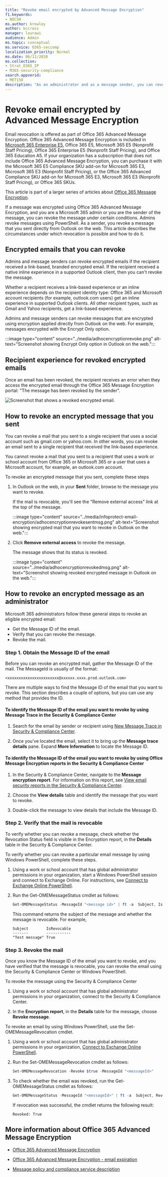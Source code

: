 ```yaml
---
title: "Revoke email encrypted by Advanced Message Encryption"
f1.keywords:
- NOCSH
ms.author: krowley
author: kccross
manager: laurawi
audience: Admin
ms.topic: conceptual
ms.service: O365-seccomp
localization_priority: Normal
ms.date: 06/11/2020
ms.collection: 
- Strat_O365_IP
- M365-security-compliance
search.appverid:
- MET150
description: "As an administrator and as a message sender, you can revoke certain emails that were encrypted with Office 365 Advanced Message Encryption."
---
```


# Revoke email encrypted by Advanced Message Encryption

Email revocation is offered as part of Office 365 Advanced Message Encryption. Office 365 Advanced Message Encryption is included in [Microsoft 365 Enterprise E5](https://www.microsoft.com/microsoft-365/enterprise/home), Office 365 E5, Microsoft 365 E5 (Nonprofit Staff Pricing), Office 365 Enterprise E5 (Nonprofit Staff Pricing), and Office 365 Education A5. If your organization has a subscription that does not include Office 365 Advanced Message Encryption, you can purchase it with the Microsoft 365 E5 Compliance SKU add-on for Microsoft 365 E3, Microsoft 365 E3 (Nonprofit Staff Pricing), or the Office 365 Advanced Compliance SKU add-on for Microsoft 365 E3, Microsoft 365 E3 (Nonprofit Staff Pricing), or Office 365 SKUs.

This article is part of a larger series of articles about [Office 365 Message Encryption](ome.md).

If a message was encrypted using Office 365 Advanced Message Encryption, and you are a Microsoft 365 admin or you are the sender of the message, you can revoke the message under certain conditions. Admins revoke messages using PowerShell. As a sender, you revoke a message that you sent directly from Outlook on the web. This article describes the circumstances under which revocation is possible and how to do it.
  
## Encrypted emails that you can revoke

Admins and message senders can revoke encrypted emails if the recipient received a link-based, branded encrypted email. If the recipient received a native inline experience in a supported Outlook client, then you can't revoke the message.

Whether a recipient receives a link-based experience or an inline experience depends on the recipient identity type: Office 365 and Microsoft account recipients (for example, outlook.com users) get an inline experience in supported Outlook clients. All other recipient types, such as Gmail and Yahoo recipients, get a link-based experience.

Admins and message senders can revoke messages that are encrypted using encryption applied directly from Outlook on the web. For example, messages encrypted with the Encrypt Only option.

:::image type="content" source="../media/adhocencryptionrevoke.png" alt-text="Screenshot showing Encrypt Only option in Outlook on the web.":::

## Recipient experience for revoked encrypted emails

Once an email has been revoked, the recipient receives an error when they access the encrypted email through the Office 365 Message Encryption portal: "The message has been revoked by the sender".

![Screenshot that shows a revoked encrypted email.](../media/revoked-encrypted-email.png)

## How to revoke an encrypted message that you sent

You can revoke a mail that you sent to a single recipient that uses a social account such as gmail.com or yahoo.com. In other words, you can revoke an email sent to a single recipient that received the link-based experience.

You cannot revoke a mail that you sent to a recipient that uses a work or school account from Office 365 or Microsoft 365 or a user that uses a Microsoft account, for example, an outlook.com account. 

To revoke an encrypted message that you sent, complete these steps

1. In Outlook on the web, in your **Sent** folder, browse to the message you want to revoke.

   If the mail is revocable, you'll see the "Remove external access" link at the top of the message.

    :::image type="content" source="../media/infoprotect-email-encryption/adhocencryptionrevokesentmsg.png" alt-text="Screenshot showing encrypted mail that you want to revoke in Outlook on the web.":::

2. Click **Remove external access** to revoke the message.

   The message shows that its status is revoked.

   :::image type="content" source="../media/adhocencryptionrevokedmsg.png" alt-text="Screenshot showing revoked encrypted message in Outlook on the web.":::

## How to revoke an encrypted message as an administrator

Microsoft 365 administrators follow these general steps to revoke an eligible encrypted email:

- Get the Message ID of the email.
- Verify that you can revoke the message.
- Revoke the mail.

### Step 1. Obtain the Message ID of the email

Before you can revoke an encrypted mail, gather the Message ID of the mail. The MessageId is usually of the format:

`<xxxxxxxxxxxxxxxxxxxxxxx@xxxxxx.xxxx.prod.outlook.com>`  

There are multiple ways to find the Message ID of the email that you want to revoke. This section describes a couple of options, but you can use any method that provides the ID.

#### To identify the Message ID of the email you want to revoke by using Message Trace in the Security &amp; Compliance Center

1. Search for the email by sender or recipient using [New Message Trace in Security & Compliance Center](https://blogs.technet.microsoft.com/exchange/2018/05/02/new-message-trace-in-office-365-security-compliance-center/).

2. Once you've located the email, select it to bring up the **Message trace details** pane. Expand **More Information** to locate the Message ID.

#### To identify the Message ID of the email you want to revoke by using Office Message Encryption reports in the Security &amp; Compliance Center

1. In the Security &amp; Compliance Center, navigate to the **Message encryption report**. For information on this report, see [View email security reports in the Security &amp; Compliance Center](../security/office-365-security/view-email-security-reports.md).

2. Choose the **View details** table and identify the message that you want to revoke.

3. Double-click the message to view details that include the Message ID.

### Step 2. Verify that the mail is revocable

To verify whether you can revoke a message, check whether the Revocation Status field is visible in the Encryption report, in the **Details** table in the Security &amp; Compliance Center.

To verify whether you can revoke a particular email message by using Windows PowerShell, complete these steps.

1. Using a work or school account that has global administrator permissions in your organization, start a Windows PowerShell session and connect to Exchange Online. For instructions, see [Connect to Exchange Online PowerShell](/powershell/exchange/connect-to-exchange-online-powershell).

2. Run the Get-OMEMessageStatus cmdlet as follows:

     ```powershell
     Get-OMEMessageStatus -MessageId "<message id>" | ft -a  Subject, IsRevocable
     ```

   This command returns the subject of the message and whether the message is revocable. For example,

     ```console
     Subject        IsRevocable
     -------        -----------
     "Test message" True
     ```

### Step 3. Revoke the mail

Once you know the Message ID of the email you want to revoke, and you have verified that the message is revocable, you can revoke the email using the Security &amp; Compliance Center or Windows PowerShell.

To revoke the message using the Security &amp; Compliance Center

1. Using a work or school account that has global administrator permissions in your organization, connect to the Security & Compliance Center.

2. In the **Encryption report**, in the **Details** table for the message, choose **Revoke message**.

To revoke an email by using Windows PowerShell, use the Set-OMEMessageRevocation cmdlet.

1. Using a work or school account that has global administrator permissions in your organization, [Connect to Exchange Online PowerShell](/powershell/exchange/connect-to-exchange-online-powershell).

2. Run the Set-OMEMessageRevocation cmdlet as follows:

    ```powershell
    Set-OMEMessageRevocation -Revoke $true -MessageId "<messageId>"
    ```

3. To check whether the email was revoked, run the Get-OMEMessageStatus cmdlet as follows:

    ```powershell
    Get-OMEMessageStatus -MessageId "<messageId>" | ft -a  Subject, Revoked
    ```

    If revocation was successful, the cmdlet returns the following result:  

     ```console
     Revoked: True
     ```

## More information about Office 365 Advanced Message Encryption

- [Office 365 Advanced Message Encryption](ome-advanced-message-encryption.md)

- [Office 365 Advanced Message Encryption - email expiration](ome-advanced-expiration.md)

- [Message policy and compliance service description](/office365/servicedescriptions/exchange-online-service-description/message-policy-and-compliance)